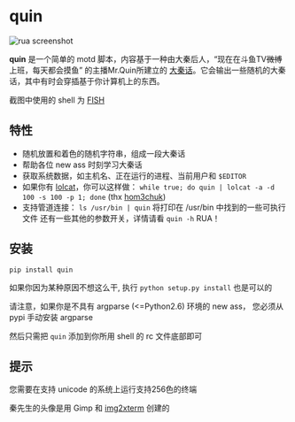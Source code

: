quin
====

![rua screenshot](https://img.imjad.cn/images/2017/10/22/Screenshot-20171022172459-984x592.png)


**quin** 是一个简单的 motd 脚本，内容基于一种由大秦后人，“现在在斗鱼TV~~微博~~上班，每天都会摸鱼” 的主播Mr.Quin所建立的 [大秦话][quin]。它会输出一些随机的大秦话，其中有时会穿插基于你计算机上的东西。

截图中使用的 shell 为 [FISH][fish-shell]

## 特性

* 随机放置和着色的随机字符串，组成一段大秦话
* 帮助各位 new ass 时刻学习大秦话
* 获取系统数据，如主机名、正在运行的进程、当前用户和 `$EDITOR`
* 如果你有 [lolcat][lolcat]，你可以这样做：
  `while true; do quin | lolcat -a -d 100 -s 100 -p 1; done`
  (thx [hom3chuk][hom3chuk])
* 支持管道连接： `ls /usr/bin | quin` 将打印在 /usr/bin 中找到的一些可执行文件
  还有一些其他的参数开关，详情请看 `quin -h` RUA！

## 安装

`pip install quin`

如果你因为某种原因不想这么干, 执行 `python setup.py install` 也是可以的

请注意，如果你是不具有 argparse (<=Python2.6) 环境的 new ass， 您必须从 pypi 手动安装 argparse

然后只需把 `quin` 添加到你所用 shell 的 rc 文件底部即可

## 提示

您需要在支持 unicode 的系统上运行支持256色的终端

秦先生的头像是用 Gimp 和 [img2xterm][i2x] 创建的

[quin]: https://zh.moegirl.org/Mr.Quin
[i2x]: https://github.com/rossy2401/img2xterm
[hom3chuk]: https://github.com/hom3chuk
[lolcat]: https://github.com/busyloop/lolcat
[fish-shell]: https://github.com/fish-shell/fish-shell
